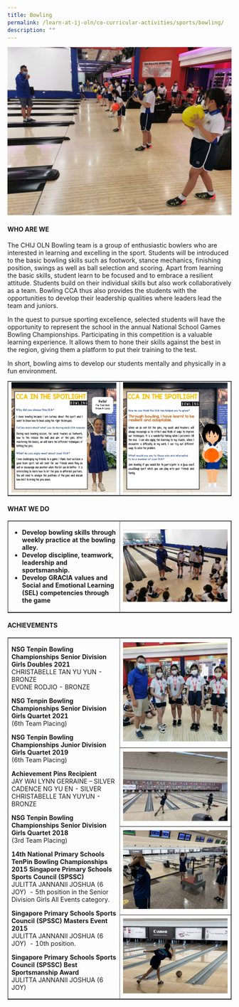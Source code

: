 ```yaml
---
title: Bowling
permalink: /learn-at-ij-oln/co-curricular-activities/sports/bowling/
description: ""
---
```

<img src="/images/bowl1.jpg">
<h4><strong>WHO ARE WE</strong></h4>
<p>The CHIJ OLN Bowling team is a group of enthusiastic bowlers who are interested in learning and excelling in the sport. Students will be introduced to the basic bowling skills such as footwork, stance mechanics, finishing position, swings as well as ball selection and scoring. Apart from learning the basic skills, student learn to be focused and to embrace a resilient attitude. Students build on their individual skills but also work collaboratively as a team. Bowling CCA thus also provides the students with the opportunities to develop their leadership qualities where leaders lead the team and juniors.</p>
<p>In the quest to pursue sporting excellence, selected students will have the opportunity to represent the school in the annual National School Games Bowling Championships. Participating in this competition is a valuable learning experience. It allows them to hone their skills against the best in the region, giving them a platform to put their training to the test.</p>
<p>In short, bowling aims to develop our students mentally and physically in a fun environment.</p>
<table style="border-collapse: collapse; width: 100%;" border="1">
<tbody>
<tr>
<td style="width: 50%;"><img src="/images/bowl2.jpg"></td>
<td style="width: 50%;"><img src="/images/bowl3.jpg"></td>
</tr>
</tbody>
</table>
<h4><strong>WHAT WE DO</strong></h4>
<table style="border-collapse: collapse; width: 100%;" border="1">
<tbody>
<tr>
<td style="width: 50%;">
<ul>
<li><strong>Develop bowling skills through weekly practice at the bowling alley. </strong></li>
<li><strong>Develop discipline, teamwork, leadership and sportsmanship.</strong></li>
<li><strong>Develop GRACIA values and Social and Emotional Learning (SEL) competencies through the game</strong></li>
</ul>
</td>
<td style="width: 50%;"><img src="/images/bowl4.jpg"></td>
</tr>
</tbody>
</table>
<h4><strong>ACHIEVEMENTS</strong></h4>
<table style="border-collapse: collapse; width: 100%;" border="1">
<tbody>
<tr>
<td rowspan="4">
<p><strong>NSG Tenpin Bowling Championships Senior Division Girls Doubles 2021<br /></strong>CHRISTABELLE TAN YU YUN - BRONZE<br />EVONE RODJIO - BRONZE</p>
<p><strong>NSG Tenpin Bowling Championships Senior Division Girls Quartet 2021<br /></strong>(6th Team Placing)</p>
<p><strong>NSG Tenpin Bowling Championships Junior Division Girls Quartet 2019<br /></strong>(6th Team Placing)</p>
<p><strong>Achievement Pins Recipient<br /></strong>JAY WAI LYNN GERRAINE &ndash; SILVER<br />CADENCE NG YU EN - SILVER<br />CHRISTABELLE TAN YUYUN - BRONZE</p>
<p><strong>NSG Tenpin Bowling Championships Senior Division Girls Quartet 2018<br /></strong>(3rd Team Placing)</p>
<p><strong>14th National Primary Schools TenPin Bowling Championships 2015 </strong><strong>Singapore Primary Schools Sports Council (SPSSC)<br /></strong>JULITTA JANNANII JOSHUA (6 JOY)&nbsp; - 5th position in the Senior Division Girls All Events category.</p>
<p><strong>Singapore Primary Schools Sports Council (SPSSC) Masters Event 2015<br /></strong>JULITTA JANNANII JOSHUA (6 JOY)&nbsp; - 10th position.</p>
<p><strong>Singapore Primary Schools Sports Council (SPSSC) Best Sportsmanship Award<br /></strong>JULITTA JANNANII JOSHUA (6 JOY)</p>
</td>
<td style="width: 50%;"><img src="/images/bowl5.jpg"></td>
</tr>
<tr>
<td style="width: 50%;"><img src="/images/bowl6.jpg"></td>
</tr>
<tr>
<td style="width: 50%;"><img src="/images/bowl7.jpg"></td>
</tr>
<tr>
<td style="width: 50%;"><img src="/images/bowl8.jpg"></td>
</tr>
</tbody>
</table>
<p>&nbsp;</p>